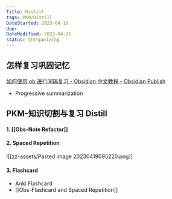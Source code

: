 ```yaml
---
Title: Distill
tags: PKM/Distill
DateStarted: 2023-04-19
due:
DateModified: 2023-04-21
status: 🟡Organizing
---
```


## 怎样复习巩固记忆

[如何使用 ob 进行间隔复习 - Obsidian 中文教程 - Obsidian Publish](https://publish.obsidian.md/chinesehelp/01+2021%E6%96%B0%E6%95%99%E7%A8%8B/%E5%A6%82%E4%BD%95%E4%BD%BF%E7%94%A8ob%E8%BF%9B%E8%A1%8C%E9%97%B4%E9%9A%94%E5%A4%8D%E4%B9%A0)

- Progressive summarization

## PKM-知识切割与复习 Distill

#### 1. [[Obs-Note Refactor]]

#### 2. Spaced Repetition

![[zz-assets/Pasted image 20230419095220.png]]

#### 3. Flashcard

- Anki Flashcard
- [[Obs-Flashcard and Spaced Repetition]]
